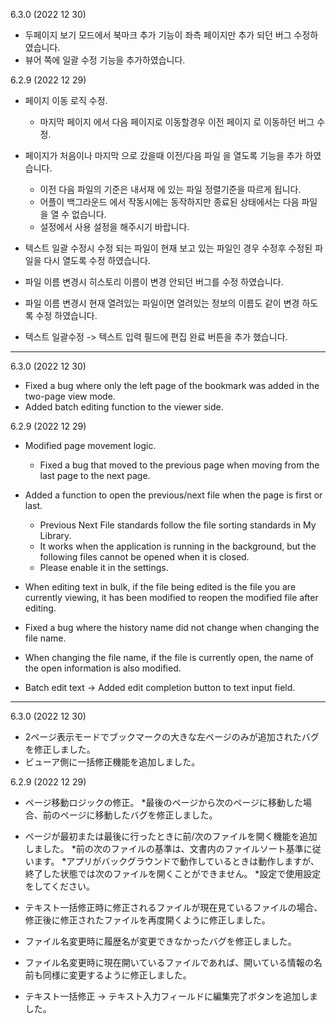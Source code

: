 6.3.0 (2022 12 30)
- 두페이지 보기 모드에서 북마크 추가 기능이 좌측 페이지만 추가 되던 버그 수정하였습니다.
- 뷰어 쪽에 일괄 수정 기능을 추가하였습니다. 

6.2.9 (2022 12 29)
- 페이지 이동 로직 수정. 
  * 마지막 페이지 에서 다음 페이지로 이동할경우 이전 페이지 로 이동하던 버그 수정. 

- 페이지가 처음이나 마지막 으로 갔을때 이전/다음 파일 을 열도록 기능을 추가 하였습니다. 
  * 이전 다음 파일의 기준은 내서재 에 있는 파일 정렬기준을 따르게 됩니다. 
  * 어플이 백그라운드 에서 작동시에는 동작하지만 종료된 상태에서는 다음 파일을 열 수 없습니다. 
  * 설정에서 사용 설정을 해주시기 바랍니다. 

- 텍스트 일괄 수정시 수정 되는 파일이 현재 보고 있는 파일인 경우 수정후 수정된 파일을 다시 열도록 수정 하였습니다. 

- 파일 이름 변경시 히스토리 이름이 변경 안되던 버그를 수정 하였습니다.
- 파일 이름 변경시 현재 열려있는 파일이면 열려있는 정보의 이름도 같이 변경 하도록 수정 하였습니다.
- 텍스트 일괄수정 -> 텍스트 입력 필드에 편집 완료 버튼을 추가 했습니다. 


---

6.3.0 (2022 12 30)
- Fixed a bug where only the left page of the bookmark was added in the two-page view mode.
- Added batch editing function to the viewer side.

6.2.9 (2022 12 29)
- Modified page movement logic.
   * Fixed a bug that moved to the previous page when moving from the last page to the next page.

- Added a function to open the previous/next file when the page is first or last.
   * Previous Next File standards follow the file sorting standards in My Library.
   * It works when the application is running in the background, but the following files cannot be opened when it is closed.
   * Please enable it in the settings.

- When editing text in bulk, if the file being edited is the file you are currently viewing, it has been modified to reopen the modified file after editing.

- Fixed a bug where the history name did not change when changing the file name.
- When changing the file name, if the file is currently open, the name of the open information is also modified.
- Batch edit text -> Added edit completion button to text input field.

---
6.3.0 (2022 12 30)
- 2ページ表示モードでブックマークの大きな左ページのみが追加されたバグを修正しました。
- ビューア側に一括修正機能を追加しました。


6.2.9 (2022 12 29)
- ページ移動ロジックの修正。
   *最後のページから次のページに移動した場合、前のページに移動したバグを修正しました。

- ページが最初または最後に行ったときに前/次のファイルを開く機能を追加しました。
   *前の次のファイルの基準は、文書内のファイルソート基準に従います。
   *アプリがバックグラウンドで動作しているときは動作しますが、終了した状態では次のファイルを開くことができません。
   *設定で使用設定をしてください。

- テキスト一括修正時に修正されるファイルが現在見ているファイルの場合、修正後に修正されたファイルを再度開くように修正しました。

- ファイル名変更時に履歴名が変更できなかったバグを修正しました。
- ファイル名変更時に現在開いているファイルであれば、開いている情報の名前も同様に変更するように修正しました。
- テキスト一括修正 -> テキスト入力フィールドに編集完了ボタンを追加しました。